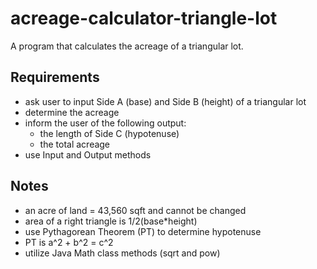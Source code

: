 # acreage-calculator-triangle-lot
A program that calculates the acreage of a triangular lot.

## Requirements
- ask user to input Side A (base) and Side B (height) of a triangular lot
- determine the acreage
- inform the user of the following output:
  - the length of Side C (hypotenuse)
  - the total acreage
- use Input and Output methods

## Notes
- an acre of land = 43,560 sqft and cannot be changed
- area of a right triangle is 1/2(base*height)
- use Pythagorean Theorem (PT) to determine hypotenuse
- PT is a^2 + b^2 = c^2
- utilize Java Math class methods (sqrt and pow)
